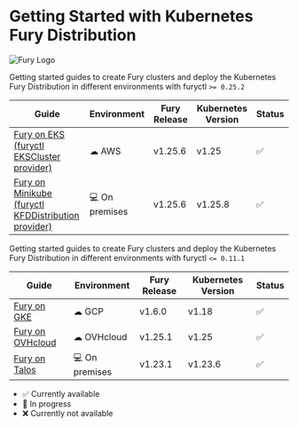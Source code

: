 # Getting Started with Kubernetes Fury Distribution

![Fury Logo](./utils/images/fury_logo.png)

Getting started guides to create Fury clusters and deploy the Kubernetes Fury Distribution in different environments with furyctl `>= 0.25.2`

| Guide                                                                             | Environment     | Fury Release | Kubernetes Version | Status             |
| --------------------------------------------------------------------------------- | --------------- | ------------ | ------------------ | ------------------ |
| [Fury on EKS (furyctl EKSCluster provider)](fury-on-eks/README.md)                | ☁ AWS          | v1.25.6      | v1.25              | :white_check_mark: |
| [Fury on Minikube (furyctl KFDDistribution provider)](fury-on-minikube/README.md) | 💻 On premises | v1.25.6      | v1.25.8            | :white_check_mark: |

Getting started guides to create Fury clusters and deploy the Kubernetes Fury Distribution in different environments with furyctl `<= 0.11.1`

| Guide                                                 | Environment     | Fury Release | Kubernetes Version | Status             |
| ----------------------------------------------------- | --------------- | ------------ | ------------------ | ------------------ |
| [Fury on GKE](legacy/fury-on-gke/README.md)           | ☁ GCP          | v1.6.0       | v1.18              | :white_check_mark: |
| [Fury on OVHcloud](legacy/fury-on-ovhcloud/README.md) | ☁ OVHcloud     | v1.25.1      | v1.25              | :white_check_mark: |
| [Fury on Talos](legacy/fury-on-talos/README.md)       | 💻 On premises | v1.23.1      | v1.23.6            | :white_check_mark: |


- :white_check_mark: Currently available
- :hammer: In progress
- :x: Currently not available
